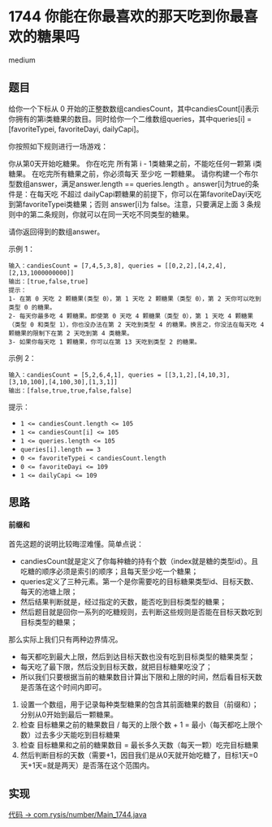 # 1744 你能在你最喜欢的那天吃到你最喜欢的糖果吗

medium

## 题目

给你一个下标从 0 开始的正整数数组candiesCount，其中candiesCount[i]表示你拥有的第i类糖果的数目。同时给你一个二维数组queries，其中queries[i] = [favoriteTypei, favoriteDayi, dailyCapi]。

你按照如下规则进行一场游戏：

你从第0天开始吃糖果。
你在吃完 所有第 i - 1类糖果之前，不能吃任何一颗第 i类糖果。
在吃完所有糖果之前，你必须每天 至少吃 一颗糖果。
请你构建一个布尔型数组answer，满足answer.length == queries.length 。answer[i]为true的条件是：在每天吃 不超过 dailyCapi颗糖果的前提下，你可以在第favoriteDayi天吃到第favoriteTypei类糖果；否则 answer[i]为 false。注意，只要满足上面 3 条规则中的第二条规则，你就可以在同一天吃不同类型的糖果。

请你返回得到的数组answer。

示例 1：
```
输入：candiesCount = [7,4,5,3,8], queries = [[0,2,2],[4,2,4],[2,13,1000000000]]
输出：[true,false,true]
提示：
1- 在第 0 天吃 2 颗糖果(类型 0），第 1 天吃 2 颗糖果（类型 0），第 2 天你可以吃到类型 0 的糖果。
2- 每天你最多吃 4 颗糖果。即使第 0 天吃 4 颗糖果（类型 0），第 1 天吃 4 颗糖果（类型 0 和类型 1），你也没办法在第 2 天吃到类型 4 的糖果。换言之，你没法在每天吃 4 颗糖果的限制下在第 2 天吃到第 4 类糖果。
3- 如果你每天吃 1 颗糖果，你可以在第 13 天吃到类型 2 的糖果。
```
示例 2：
```
输入：candiesCount = [5,2,6,4,1], queries = [[3,1,2],[4,10,3],[3,10,100],[4,100,30],[1,3,1]]
输出：[false,true,true,false,false]
```

提示：

- `1 <= candiesCount.length <= 105`
- `1 <= candiesCount[i] <= 105`
- `1 <= queries.length <= 105`
- `queries[i].length == 3`
- `0 <= favoriteTypei < candiesCount.length`
- `0 <= favoriteDayi <= 109`
- `1 <= dailyCapi <= 109`

## 思路

#### 前缀和

首先这题的说明比较晦涩难懂。简单点说：
- candiesCount就是定义了你每种糖的持有个数（index就是糖的类型id）。且吃糖的顺序必须是索引的顺序；且每天至少吃一个糖果；
- queries定义了三种元素。第一个是你需要吃的目标糖果类型id、目标天数、每天的池塘上限；
- 然后结果判断就是，经过指定的天数，能否吃到目标类型的糖果；
- 然后题目就是回你一系列的吃糖规则，去判断这些规则是否能在目标天数吃到目标类型的糖果；

那么实际上我们只有两种边界情况。
- 每天都吃到最大上限，然后到达目标天数也没有吃到目标类型的糖果类型；
- 每天吃了最下限，然后没到目标天数，就把目标糖果吃没了；
- 所以我们只要根据当前的糖果数目计算出下限和上限的时间，然后看目标天数是否落在这个时间内即可。

1. 设置一个数组，用于记录每种类型糖果的包含其前面糖果的数目（前缀和）；分别从0开始到最后一颗糖果。
2. 检查 目标糖果之前的糖果数目 / 每天的上限个数 + 1 = 最小（每天都吃上限个数）过去多少天能吃到目标糖果
3. 检查 目标糖果和之前的糖果数目 = 最长多久天数（每天一颗）吃完目标糖果
4. 然后判断目标的天数（需要+1，因目我们是从0天就开始吃糖了，目标1天=0天+1天=就是两天）是否落在这个范围内。

## 实现

[代码 -> com.rysis/number/Main_1744.java](../../src/com/rysis/number/Main_1744.java)